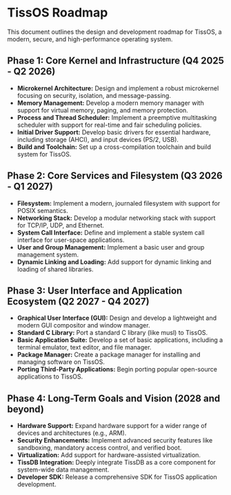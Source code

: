 # TissOS Roadmap

This document outlines the design and development roadmap for TissOS, a modern, secure, and high-performance operating system.

## Phase 1: Core Kernel and Infrastructure (Q4 2025 - Q2 2026)

*   **Microkernel Architecture:** Design and implement a robust microkernel focusing on security, isolation, and message-passing.
*   **Memory Management:** Develop a modern memory manager with support for virtual memory, paging, and memory protection.
*   **Process and Thread Scheduler:** Implement a preemptive multitasking scheduler with support for real-time and fair scheduling policies.
*   **Initial Driver Support:** Develop basic drivers for essential hardware, including storage (AHCI), and input devices (PS/2, USB).
*   **Build and Toolchain:** Set up a cross-compilation toolchain and build system for TissOS.

## Phase 2: Core Services and Filesystem (Q3 2026 - Q1 2027)

*   **Filesystem:** Implement a modern, journaled filesystem with support for POSIX semantics.
*   **Networking Stack:** Develop a modular networking stack with support for TCP/IP, UDP, and Ethernet.
*   **System Call Interface:** Define and implement a stable system call interface for user-space applications.
*   **User and Group Management:** Implement a basic user and group management system.
*   **Dynamic Linking and Loading:** Add support for dynamic linking and loading of shared libraries.

## Phase 3: User Interface and Application Ecosystem (Q2 2027 - Q4 2027)

*   **Graphical User Interface (GUI):** Design and develop a lightweight and modern GUI compositor and window manager.
*   **Standard C Library:** Port a standard C library (like musl) to TissOS.
*   **Basic Application Suite:** Develop a set of basic applications, including a terminal emulator, text editor, and file manager.
*   **Package Manager:** Create a package manager for installing and managing software on TissOS.
*   **Porting Third-Party Applications:** Begin porting popular open-source applications to TissOS.

## Phase 4: Long-Term Goals and Vision (2028 and beyond)

*   **Hardware Support:** Expand hardware support for a wider range of devices and architectures (e.g., ARM).
*   **Security Enhancements:** Implement advanced security features like sandboxing, mandatory access control, and verified boot.
*   **Virtualization:** Add support for hardware-assisted virtualization.
*   **TissDB Integration:** Deeply integrate TissDB as a core component for system-wide data management.
*   **Developer SDK:** Release a comprehensive SDK for TissOS application development.
